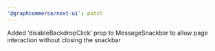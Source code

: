 ```yaml
---
'@graphcommerce/next-ui': patch
---
```


Added ‘disableBackdropClick’ prop to MessageSnackbar to allow page interaction without closing the snackbar
